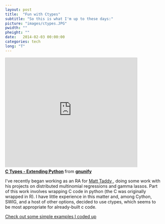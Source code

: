 ```yaml
---
layout: post
title:  "Fun with Ctypes"
subtitle: "So this is what I'm up to these days:"
picture: "images/ctypes.JPG"
pwidth: ""
pheight: ""
date:   2014-02-03 00:00:00
categories: tech
long: "T"
---
```

<iframe src="http://www.slideshare.net/slideshow/embed_code/22788" width="427" height="356" frameborder="0" marginwidth="0" marginheight="0" scrolling="no" style="border:1px solid #CCC; border-width:1px 1px 0; margin-bottom:5px; max-width: 100%;" allowfullscreen> </iframe> <div style="margin-bottom:5px"> <strong> <a href="https://www.slideshare.net/gnunify/c-types-extending-python" title="C Types - Extending Python" target="_blank">C Types - Extending Python</a> </strong> from <strong><a href="http://www.slideshare.net/gnunify" target="_blank">gnunify</a></strong> </div>
<p>I've recently began working as an RA for <a href="http://faculty.chicagobooth.edu/matt.taddy/"> Matt Taddy </a>, doing some work with his projects on distributed multinomial regressions and gamma lassos. Part of this work involves wrapping C code in python (the C was originally wrapped in R). I have little experience in this matter and, among Cython, SWIG, and a host of other options, decided to use ctypes, which seems to be most appropriate for already-built c code. </p>
<p> <a href="github.com/nelsonauner/ctypes"> Check out some simple examples I coded up </a> </p>